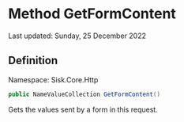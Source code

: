 # Method GetFormContent
Last updated: Sunday, 25 December 2022

## Definition
Namespace: Sisk.Core.Http

```csharp
public NameValueCollection GetFormContent()
```

Gets the values sent by a form in this request.

